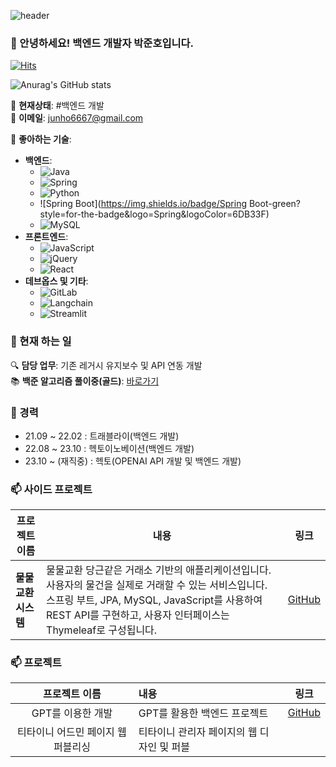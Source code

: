 ![header](https://capsule-render.vercel.app/api?text=오늘도_화이팅_넘치게&animation=fadeIn&type=Waving&color=gradient)

### 👋 안녕하세요! 백엔드 개발자 박준호입니다.

[![Hits](https://hits.seeyoufarm.com/api/count/incr/badge.svg?url=https://github.com/KAN-JUNHO/KAN-JUNHO)](https://github.com/KAN-JUNHO/KAN-JUNHO)

![Anurag's GitHub stats](https://github-readme-stats.vercel.app/api?username=KAN-JUNHO&show_icons=true&theme=radical)

🌱 **현재상태**: #백엔드 개발  
📧 **이메일**: junho6667@gmail.com  

🚀 **좋아하는 기술**:
- **백엔드**:
  - ![Java](https://img.shields.io/badge/Java-green?style=for-the-badge&logo=Java&logoColor=007396)
  - ![Spring](https://img.shields.io/badge/spring-green?style=for-the-badge&logo=Spring&logoColor=6DB33F)
  - ![Python](https://img.shields.io/badge/Python-blueviolet?style=for-the-badge&logo=Python&logoColor=ffdd54)
  - ![Spring Boot](https://img.shields.io/badge/Spring Boot-green?style=for-the-badge&logo=Spring&logoColor=6DB33F)
  - ![MySQL](https://img.shields.io/badge/MySQL-blue?style=for-the-badge&logo=MySQL&logoColor=white)
- **프론트엔드**:
  - ![JavaScript](https://img.shields.io/badge/JavaScript-yellow?style=for-the-badge&logo=JavaScript&logoColor=F7DF1E)
  - ![jQuery](https://img.shields.io/badge/jQuery-yellow?style=for-the-badge&logo=jQuery&logoColor=0769AD)
  - ![React](https://img.shields.io/badge/React-61DAFB?style=for-the-badge&logo=React&logoColor=white)
- **데브옵스 및 기타**:
  - ![GitLab](https://img.shields.io/badge/logo-gitlab-blue?logo=gitlab)
  - ![Langchain](https://img.shields.io/badge/Langchain-lightgrey?style=for-the-badge&logo=Langchain&logoColor=blue)
  - ![Streamlit](https://img.shields.io/badge/Streamlit-orange?style=for-the-badge&logo=Streamlit&logoColor=white)

### 🥾 현재 하는 일
🔍 **담당 업무**: 기존 레거시 유지보수 및 API 연동 개발  
📚 **백준 알고리즘 풀이중(골드)**: [바로가기](https://www.acmicpc.net/user/junho7778)

### 🔭 경력
- 21.09 ~ 22.02 : 트래블라이(백엔드 개발)
- 22.08 ~ 23.10 : 헥토이노베이션(백엔드 개발)
- 23.10 ~ (재직중) : 헥토(OPENAI API 개발 및 백엔드 개발) 

### 📫 사이드 프로젝트

| 프로젝트 이름 | 내용 | 링크 |
|---------------|------|------|
| **물물교환 시스템** | 물물교환 당근같은 거래소 기반의 애플리케이션입니다. 사용자의 물건을 실제로 거래할 수 있는 서비스입니다. 스프링 부트, JPA, MySQL, JavaScript를 사용하여 REST API를 구현하고, 사용자 인터페이스는 Thymeleaf로 구성됩니다. | [GitHub](https://github.com/classMarket/marketRestApi) |

### 📫 프로젝트
| 프로젝트 이름 | 내용 | 링크 |
|:---:|:---|:---:|
| GPT를 이용한 개발 | GPT를 활용한 백엔드 프로젝트 | [GitHub](https://github.com/KAN-JUNHO/fastApiProject2) |
| 티타이니 어드민 페이지 웹퍼블리싱 | 티타이니 관리자 페이지의 웹 디자인 및 퍼블
